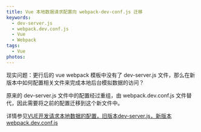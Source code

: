 ```yaml
---
title: Vue 本地数据请求配置向 webpack-dev-conf.js 迁移
keywords:
  - dev-server.js
  - webpack.dev.conf.js
  - Vue
  - Webpack
tags:
  - Vue
photos:
---
```


现实问题：更行后的 vue webpack 模板中没有了 dev-server.js 文件，那么在新版本中如何配置相关文件来完成本地后台模拟数据的访问？

原来的 dev-server.js 文件中的配置经过重组，由 webpack.dev.conf.js 文件替代，因此需要将之前的配置迁移到这个新文件中。

详情参见[VUE开发请求本地数据的配置，旧版本dev-server.js，新版本webpack.dev.conf.js](https://www.xiuyuan.info/?p=230)

